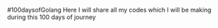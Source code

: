 #100daysofGolang
Here I will share all my codes which I will be making during this 100 days of journey